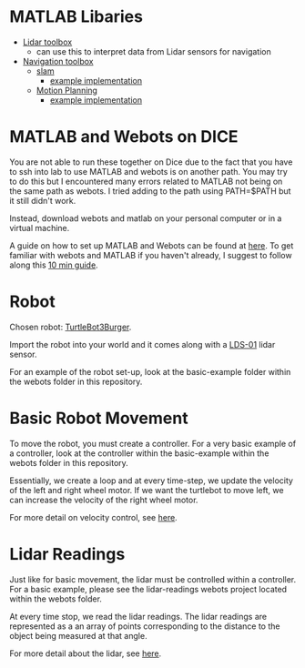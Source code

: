# MATLAB Libaries

- [Lidar toolbox](https://www.mathworks.com/help/lidar/index.html?searchHighlight=lidar&s_tid=srchtitle)
	- can use this to interpret data from Lidar sensors for navigation
- [Navigation toolbox](https://www.mathworks.com/help/nav/index.html "s")
	- [slam](https://www.mathworks.com/help/nav/slam.html)
		- [example implementation](https://www.mathworks.com/help/nav/ug/implement-simultaneous-localization-and-mapping-with-lidar-scans.html)
	- [Motion Planning](https://www.mathworks.com/help/nav/motion-planning.html)
		- [example implementation](https://www.mathworks.com/help/nav/ug/plan-mobile-robot-paths-using-rrt.html)

# MATLAB and Webots on DICE
You are not able to run these together on Dice due to the fact that you have to ssh into lab to use MATLAB and webots is on another path. You may try to do this but I encountered many errors related to MATLAB not being on the same path as webots. I tried adding to the path using PATH=$PATH but it still didn't work.

Instead, download webots and matlab on your personal computer or in a virtual machine.

A guide on how to set up MATLAB and Webots can be found at [here](https://cyberbotics.com/doc/guide/using-matlab).
To get familiar with webots and MATLAB if you haven't already, I suggest to follow along this [10 min guide](https://cyberbotics.com/doc/guide/tutorial-1-your-first-simulation-in-webots?tab-language=matlab#create-a-new-world).

# Robot
Chosen robot: [TurtleBot3Burger](https://cyberbotics.com/doc/guide/turtlebot3-burger).

Import the robot into your world and it comes along with a [LDS-01](https://cyberbotics.com/doc/guide/lidar-sensors#robotis-lds-01) lidar sensor.

For an example of the robot set-up, look at the basic-example folder within the webots folder in this repository.

# Basic Robot Movement
To move the robot, you must create a controller. For a very basic example of a controller, look at the controller within the basic-example within the webots folder in this repository.

Essentially, we create a loop and at every time-step, we update the velocity of the left and right wheel motor. If we want the turtlebot to move left, we can increase the velocity of the right wheel motor.

For more detail on velocity control, see [here](https://cyberbotics.com/doc/reference/motor#motor-functions).

# Lidar Readings 

Just like for basic movement, the lidar must be controlled within a controller. For a basic example, please see the lidar-readings webots project located within the webots folder.

At every time stop, we read the lidar readings. The lidar readings are represented as a an array of points corresponding to the distance to the object being measured at that angle.

For more detail about the lidar, see [here](https://cyberbotics.com/doc/reference/lidar?tab-language=matlab#wb_lidar_enable).
